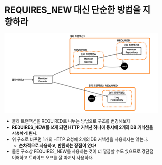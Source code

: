 # REQUIRES_NEW 대신 단순한 방법을 지향하라

![img_13.png](img_13.png)

- 물리 트랜잭션을 REQUIRED로 나누는 방법으로 구조를 변경해보자
- **REQUIRES_NEW를 쓰게 되면 HTTP 커넥션 하나에 동시에 2개의 DB 커넥션을 사용하게 된다.**
- 위 구조로 바꾸면 1개의 HTTP 요청에 2개의 DB 커넥션을 사용하지는 않는다. 
  - **순차적으로 사용하고, 반환하는 장점이 있다!**
- 물론 구조상 REQUIRES_NEW를 사용하는 것이 더 깔끔할 수도 있으므로 장단점 이해하고 트레이드 오프를 잘 따져서 사용하자.
